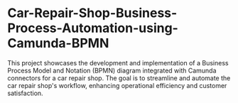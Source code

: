 # Car-Repair-Shop-Business-Process-Automation-using-Camunda-BPMN
This project showcases the development and implementation of a Business Process Model and Notation (BPMN) diagram integrated with Camunda connectors for a car repair shop. The goal is to streamline and automate the car repair shop's workflow, enhancing operational efficiency and customer satisfaction.
